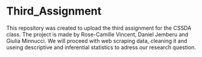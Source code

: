 Third_Assignment
================
This repository was created to upload the third assignment for the CSSDA class. 
The project is made by Rose-Camille Vincent, Daniel Jemberu and Giulia Minnucci.
We will proceed with web scraping data, cleaning it and useing descriptive and inferential statistics to adress our research question.
